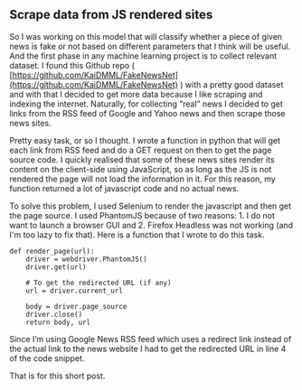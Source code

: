 ## Scrape data from JS rendered sites

So I was working on this model that will classify whether a piece of given news is fake or not based on different parameters that I think will be useful. And the first phase in any machine learning project is to collect relevant dataset. I found this Github repo ( [https://github.com/KaiDMML/FakeNewsNet](https://github.com/KaiDMML/FakeNewsNet) ) with a pretty good dataset and with that I decided to get more data because I like scraping and indexing the internet. Naturally, for collecting “real” news I decided to get links from the RSS feed of Google and Yahoo news and then scrape those news sites.

Pretty easy task, or so I thought. I wrote a function in python that will get each link from RSS feed and do a GET request on then to get the page source code. I quickly realised that some of these news sites render its content on the client-side using JavaScript, so as long as the JS is not rendered the page will not load the information in it. For this reason, my function returned a lot of javascript code and no actual news.

To solve this problem, I used Selenium to render the javascript and then get the page source. I used PhantomJS because of two reasons: 1. I do not want to launch a browser GUI and 2. Firefox Headless was not working (and I'm too lazy to fix that). Here is a function that I wrote to do this task.


```
def render_page(url):
    driver = webdriver.PhantomJS()
    driver.get(url)

    # To get the redirected URL (if any)
    url = driver.current_url 
    
    body = driver.page_source
    driver.close()
    return body, url
``` 

Since I’m using Google News RSS feed which uses a redirect link instead of the actual link to the news website I had to get the redirected URL in line 4 of the code snippet.

That is for this short post.